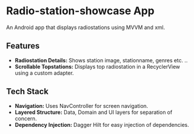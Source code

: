# Radio-station-showcase App
An Android app that displays radiostations using MVVM and xml.

## Features
- **Radiostation Details:** Shows station image, stationname, genres etc. ..
- **Scrollable Topstations:** Displays top radiostation in a RecyclerView using a custom adapter.

## Tech Stack
- **Navigation:** Uses NavController for screen navigation.
- **Layered Structure:** Data, Domain and UI layers for separation of concern.
- **Dependency Injection:** Dagger Hilt for easy injection of dependencies.
